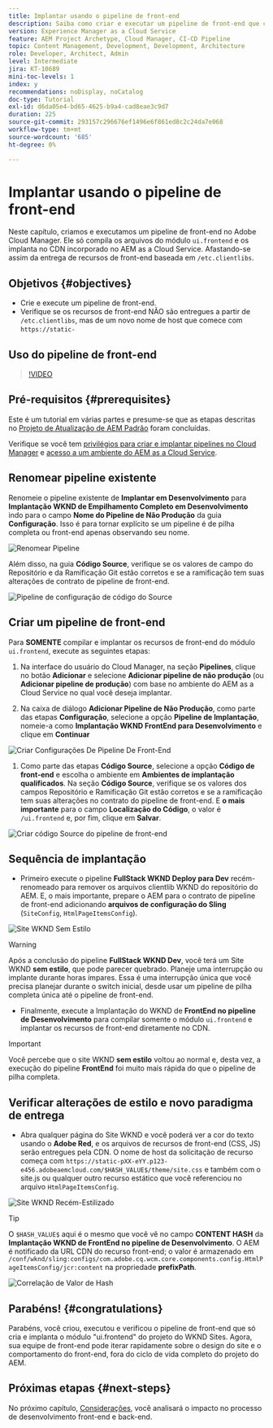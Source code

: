 ```yaml
---
title: Implantar usando o pipeline de front-end
description: Saiba como criar e executar um pipeline de front-end que cria recursos de front-end e implanta no CDN integrado no AEM as a Cloud Service.
version: Experience Manager as a Cloud Service
feature: AEM Project Archetype, Cloud Manager, CI-CD Pipeline
topic: Content Management, Development, Development, Architecture
role: Developer, Architect, Admin
level: Intermediate
jira: KT-10689
mini-toc-levels: 1
index: y
recommendations: noDisplay, noCatalog
doc-type: Tutorial
exl-id: d6da05e4-bd65-4625-b9a4-cad8eae3c9d7
duration: 225
source-git-commit: 293157c296676ef1496e6f861ed8c2c24da7e068
workflow-type: tm+mt
source-wordcount: '685'
ht-degree: 0%

---
```


# Implantar usando o pipeline de front-end

Neste capítulo, criamos e executamos um pipeline de front-end no Adobe Cloud Manager. Ele só compila os arquivos do módulo `ui.frontend` e os implanta no CDN incorporado no AEM as a Cloud Service. Afastando-se assim da entrega de recursos de front-end baseada em `/etc.clientlibs`.


## Objetivos {#objectives}

* Crie e execute um pipeline de front-end.
* Verifique se os recursos de front-end NÃO são entregues a partir de `/etc.clientlibs`, mas de um novo nome de host que comece com `https://static-`

## Uso do pipeline de front-end

>[!VIDEO](https://video.tv.adobe.com/v/3409420?quality=12&learn=on)

## Pré-requisitos {#prerequisites}

Este é um tutorial em várias partes e presume-se que as etapas descritas no [Projeto de Atualização de AEM Padrão](./update-project.md) foram concluídas.

Verifique se você tem [privilégios para criar e implantar pipelines no Cloud Manager](https://experienceleague.adobe.com/docs/experience-manager-cloud-manager/content/requirements/users-and-roles.html?lang=en#role-definitions) e [acesso a um ambiente do AEM as a Cloud Service](https://experienceleague.adobe.com/docs/experience-manager-cloud-service/content/implementing/using-cloud-manager/manage-environments.html).

## Renomear pipeline existente

Renomeie o pipeline existente de __Implantar em Desenvolvimento__ para __Implantação WKND de Empilhamento Completo em Desenvolvimento__ indo para o campo __Nome do Pipeline de Não Produção__ da guia __Configuração__. Isso é para tornar explícito se um pipeline é de pilha completa ou front-end apenas observando seu nome.

![Renomear Pipeline](assets/fullstack-wknd-deploy-dev-pipeline.png)


Além disso, na guia __Código Source__, verifique se os valores de campo do Repositório e da Ramificação Git estão corretos e se a ramificação tem suas alterações de contrato de pipeline de front-end.

![Pipeline de configuração de código do Source](assets/fullstack-wknd-source-code-config.png)


## Criar um pipeline de front-end

Para __SOMENTE__ compilar e implantar os recursos de front-end do módulo `ui.frontend`, execute as seguintes etapas:

1. Na interface do usuário do Cloud Manager, na seção __Pipelines__, clique no botão __Adicionar__ e selecione __Adicionar pipeline de não produção__ (ou __Adicionar pipeline de produção__) com base no ambiente do AEM as a Cloud Service no qual você deseja implantar.

1. Na caixa de diálogo __Adicionar Pipeline de Não Produção__, como parte das etapas __Configuração__, selecione a opção __Pipeline de Implantação__, nomeie-a como __Implantação WKND FrontEnd para Desenvolvimento__ e clique em __Continuar__

![Criar Configurações De Pipeline De Front-End](assets/create-frontend-pipeline-configs.png)

1. Como parte das etapas __Código Source__, selecione a opção __Código de front-end__ e escolha o ambiente em __Ambientes de implantação qualificados__. Na seção __Código Source__, verifique se os valores dos campos Repositório e Ramificação Git estão corretos e se a ramificação tem suas alterações no contrato do pipeline de front-end.
E __o mais importante__ para o campo __Localização do Código__, o valor é `/ui.frontend` e, por fim, clique em __Salvar__.

![Criar código Source do pipeline de front-end](assets/create-frontend-pipeline-source-code.png)


## Sequência de implantação

* Primeiro execute o pipeline __FullStack WKND Deploy para Dev__ recém-renomeado para remover os arquivos clientlib WKND do repositório do AEM. E, o mais importante, prepare o AEM para o contrato de pipeline de front-end adicionando __arquivos de configuração do Sling__ (`SiteConfig`, `HtmlPageItemsConfig`).

![Site WKND Sem Estilo](assets/unstyled-wknd-site.png)

>[!WARNING]
>
>Após a conclusão do pipeline __FullStack WKND Dev__, você terá um Site WKND __sem estilo__, que pode parecer quebrado. Planeje uma interrupção ou implante durante horas ímpares. Essa é uma interrupção única que você precisa planejar durante o switch inicial, desde usar um pipeline de pilha completa única até o pipeline de front-end.


* Finalmente, execute a Implantação do WKND de __FrontEnd no pipeline de Desenvolvimento__ para compilar somente o módulo `ui.frontend` e implantar os recursos de front-end diretamente no CDN.

>[!IMPORTANT]
>
>Você percebe que o site WKND __sem estilo__ voltou ao normal e, desta vez, a execução do pipeline __FrontEnd__ foi muito mais rápida do que o pipeline de pilha completa.

## Verificar alterações de estilo e novo paradigma de entrega

* Abra qualquer página do Site WKND e você poderá ver a cor do texto usando o __Adobe Red__, e os arquivos de recursos de front-end (CSS, JS) serão entregues pela CDN. O nome de host da solicitação de recurso começa com `https://static-pXX-eYY.p123-e456.adobeaemcloud.com/$HASH_VALUE$/theme/site.css` e também com o site.js ou qualquer outro recurso estático que você referenciou no arquivo `HtmlPageItemsConfig`.


![Site WKND Recém-Estilizado](assets/newly-styled-wknd-site.png)



>[!TIP]
>
>O `$HASH_VALUE$` aqui é o mesmo que você vê no campo __CONTENT HASH__ da __Implantação WKND de FrontEnd no pipeline de Desenvolvimento__. O AEM é notificado da URL CDN do recurso front-end; o valor é armazenado em `/conf/wknd/sling:configs/com.adobe.cq.wcm.core.components.config.HtmlPageItemsConfig/jcr:content` na propriedade __prefixPath__.


![Correlação de Valor de Hash](assets/hash-value-correlartion.png)



## Parabéns! {#congratulations}

Parabéns, você criou, executou e verificou o pipeline de front-end que só cria e implanta o módulo &quot;ui.frontend&quot; do projeto do WKND Sites. Agora, sua equipe de front-end pode iterar rapidamente sobre o design do site e o comportamento do front-end, fora do ciclo de vida completo do projeto do AEM.

## Próximas etapas {#next-steps}

No próximo capítulo, [Considerações](considerations.md), você analisará o impacto no processo de desenvolvimento front-end e back-end.
